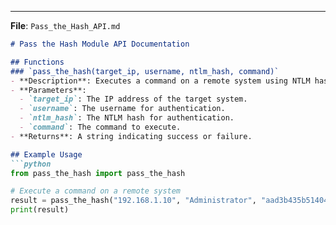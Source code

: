 
---

**File**: `Pass_the_Hash_API.md`

```markdown
# Pass the Hash Module API Documentation

## Functions
### `pass_the_hash(target_ip, username, ntlm_hash, command)`
- **Description**: Executes a command on a remote system using NTLM hashes.
- **Parameters**:
  - `target_ip`: The IP address of the target system.
  - `username`: The username for authentication.
  - `ntlm_hash`: The NTLM hash for authentication.
  - `command`: The command to execute.
- **Returns**: A string indicating success or failure.

## Example Usage
```python
from pass_the_hash import pass_the_hash

# Execute a command on a remote system
result = pass_the_hash("192.168.1.10", "Administrator", "aad3b435b51404eeaad3b435b51404ee:31d6cfe0d16ae931b73c59d7e0c089c0", "whoami")
print(result)